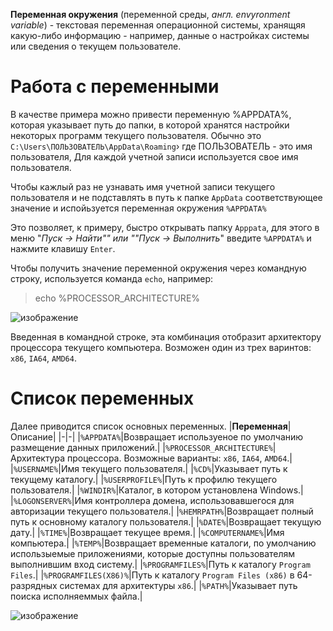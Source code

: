 **Переменная окружения** (переменной среды, *англ. envyronment variable*) - текстовая переменная операционной системы, хранящяя какую-либо информацию - например, данные о
настройках системы или сведения о текущем пользователе.

# Работа с переменными
В качестве примера можно привести переменную %APPDATA%, которая указывает путь до папки, в которой хранятся настройки некоторых программ текущего пользователя. Обычно это `C:\Users\ПОЛЬЗОВАТЕЛЬ\AppData\Roaming`› где ПОЛЬЗОВАТЕЛЬ - это имя пользователя, Для каждой учетной записи используется свое имя пользователя.

Чтобы кажлый раз не узнавать имя учетной записи текущего пользователя и не подставлять в путь к папке `AppData` соответствующее значение и испойьзуется переменная окружения `%APPDATA%`

Это позволяет, к примеру, быстро открывать папку `Арррata`, для этого в меню "*Пуск -> Найти"" или ""Пуск -> Выполнить*" введите `%APPDATA%` и нажмите клавишу `Enter`.

Чтобы получить значение переменной окружения через командную строку, используется команда `echo`, например: 

> echo %PROCESSOR_ARCHITECTURE%

![изображение](https://user-images.githubusercontent.com/89955549/132613789-3cf73b1e-2e5d-4596-a7a2-201902c17d98.png)

Введенная в командной строке, эта комбинация отобразит архитектору процессора  текущего компьютера. Возможен один из трех варинтов: `x86`, `IA64`, `AMD64`.

# Список переменных
Далее приводится список основных переменных.
|**Переменная**|Описание|
|-|-|
|`%APPDATA%`|Возвращает используеное по умолчанию размещение данных приложений.|
|`%PROCESSOR_ARCHITECTURE%`|Архитектура процессора. Возможные варианты: `x86`, `IA64`, `AMD64`.|
|`%USERNAME%`|Имя текущего пользователя.|
|`%CD%`|Указывает путь к текущему каталогу.|
|`%USERPROFILE%`|Путь к профилю текущего пользователя.|
|`%WINDIR%`|Каталог, в котором установлена Windows.|
|`%LOGONSERVER%`|Имя контроллера домена, использовавшегося для авторизации текущего пользователя.|
|`%HEMRPATH%`|Возвращает полный путь к основному каталогу пользователя.|
|`%DATE%`|Возвращает текущую дату.|
|`%TIME%`|Возвращает текущее время.|
|`%COMPUTERNAME%`|Имя компьютера.|
|`%TEMP%`|Возвращает временные каталоги, по умолчанию использыемые приложениями, которые доступны пользователям выполнившим вход систему.|
|`%PROGRAMFILES%`|Путь к каталогу `Program Files`.|
|`%PROGRAMFILES(X86)%`|Путь к каталогу `Program Files (x86)` в 64-разрядных системах для архитектуры `x86`.|
|`%PATH%`|Указывает путь поиска исполняеммых файла.|

![изображение](https://user-images.githubusercontent.com/89955549/132616730-69120e1c-9839-4b3d-a8d4-4ee5e7f25688.png)
